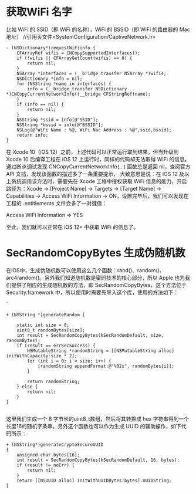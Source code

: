 # 获取WiFi 名字
比如 WiFi 的 SSID（即 WiFi 的名称），WiFi 的 BSSID（即 WiFi 的路由器的 Mac 地址）
//引用头文件<SystemConfiguration/CaptiveNetwork.h>

```
- (NSDictionary*)requestWiFiinfo {
    CFArrayRef wifis = CNCopySupportedInterfaces();
    if (!wifis || CFArrayGetCount(wifis) == 0) {
        return nil;
    }
    NSArray *interfaces = (__bridge_transfer NSArray *)wifis;
    NSDictionary *info = nil;
    for (NSString *name in interfaces) {
        info = (__bridge_transfer NSDictionary *)CNCopyCurrentNetworkInfo((__bridge CFStringRef)name);
    }
    if (info == nil) {
        return nil;
    }
    NSString *ssid = info[@"SSID"];
    NSString *bssid = info[@"BSSID"];
    NSLog(@"WiFi Name : %@, WiFi Nac Address : %@",ssid,bssid);
    return info;
}

```
在 Xcode 10（iOS 12）之前，上述代码可以正常运行取到结果，但当升级到 Xcode 10 后编译工程在 iOS 12 上运行时，同样的代码却无法取得 WiFi 的信息。通过断点调试发现 CNCopyCurrentNetworkInfo(...) 函数总是返回 nil，查阅官方 API 文档，发现该函数的描述多了一条重要提示，
大致意思是说：在 iOS 12 及以上系统调用该方法时，需要先在 Xcode 工程中授权获取 WiFi 信息的能力，开启路径为：Xcode -> [Project Name] -> Targets -> [Target Name] -> Capabilities -> Access WiFi Information -> ON，设置完毕后，我们可以发现在工程的 .entitlements 文件会多了一对键值：

Access WiFi Information => YES

至此，我们就可以正常在 iOS 12+ 中获取 WiFi 的信息了。
# SecRandomCopyBytes 生成伪随机数

在iOS中，生成伪随机数可以使用这么几个函数：rand()、random()、arc4random()。另外我们知道随机数是密码技术的核心部分，所以 Apple 也为我们提供了相应的生成随机数的方法，即 SecRandomCopyBytes，这个方法位于 Security.framework 中，所以使用时需要先导入这个库，使用的方法如下：

`
```
+ (NSString *)generateRandom {

    static int size = 8;
    uint8_t randomBytes[size];
    int result = SecRandomCopyBytes(kSecRandomDefault, size, randomBytes);
    if (result == errSecSuccess) {
        NSMutableString *randomString = [[NSMutableString alloc] initWithCapacity:size * 2];
        for (int i = 0; i < size; i++) {
            [randomString appendFormat:@"%02x", randomBytes[i]];
        }

        return randomString;
    } else {
        return nil;
    }
}


````
这里我们生成一个 8 字节长的uint8_t数组，然后将其转换成 hex 字符串得到一个长度16的随机字条串。另外这个函数也可以作为生成 UUID 的辅助操作，如下代码所示：


```
+ (NSString*)generateCryptoSecureUUID
{
    unsigned char bytes[16];
    int result = SecRandomCopyBytes(kSecRandomDefault, 16, bytes);
    if (result != noErr) {
        return nil;
    }
    return [[NSUUID alloc] initWithUUIDBytes:bytes].UUIDString;
}


```

